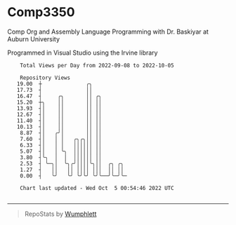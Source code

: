 # Comp3350
Comp Org and Assembly Language Programming with Dr. Baskiyar at Auburn University

Programmed in Visual Studio using the Irvine library

```
    Total Views per Day from 2022-09-08 to 2022-10-05

    Repository Views
   19.00  ┼              ╭╮
   17.73  ┤              ││
   16.47  ┤     ╭╮       ││ ╭╮
   15.20  ┼╮    ││       ││ ││
   13.93  ┤│    ││       ││ ││
   12.67  ┤│    ││       ││ ││
   11.40  ┤│    ││       ││ ││
   10.13  ┤│    ││       ││ ││
    8.87  ┤│   ╭╯│       ││ ││
    7.60  ┤│   │ │   ╭╮╭╮││ ││
    6.33  ┤│   │ │   ││││││ ││
    5.07  ┤│   │ ╰╮  ││││││ ││
    3.80  ┤╰╮  │  │  ││││││ ││
    2.53  ┤ ╰─╮│  ╰╮╭╯││││╰╮││  ╭╮ ╭╮
    1.27  ┤   ││   ││ ││││ │││  ││ ││
    0.00  ┤   ╰╯   ╰╯ ╰╯╰╯ ╰╯╰──╯╰─╯╰─

    Chart last updated - Wed Oct  5 00:54:46 2022 UTC
    
```

---

> RepoStats by [Wumphlett](https://github.com/Wumphlett)
